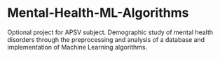 # Mental-Health-ML-Algorithms
Optional project for APSV subject. Demographic study of mental health disorders through the preprocessing and analysis of a database and implementation of Machine Learning algorithms. 
